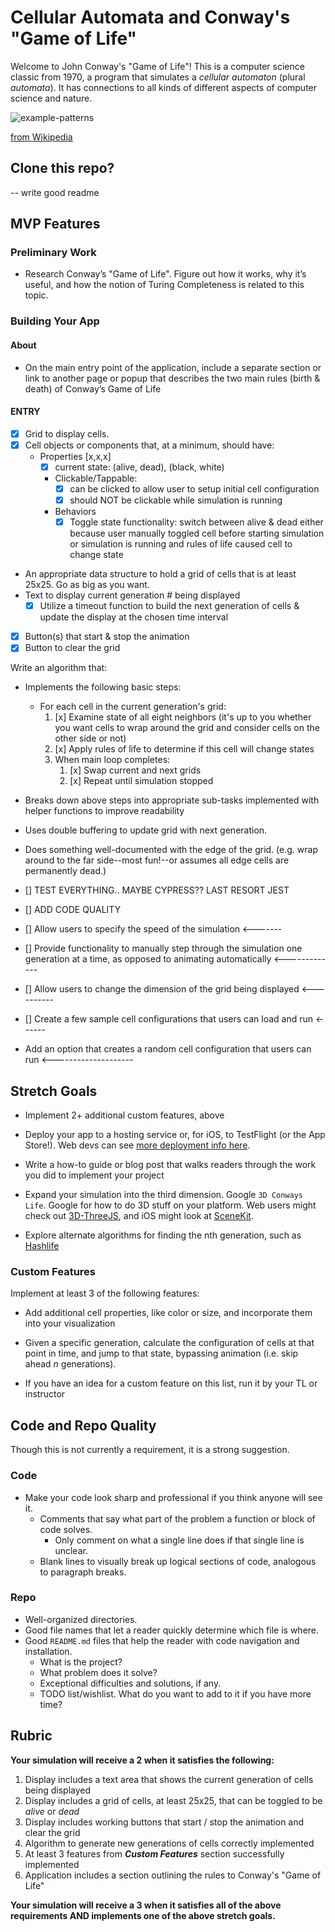# Cellular Automata and Conway's "Game of Life"


Welcome to John Conway's "Game of Life"! This is a computer science
classic from 1970, a program that simulates a _cellular automaton_
(plural _automata_). It has connections to all kinds of different
aspects of computer science and nature.


![example-patterns](https://media.giphy.com/media/4VVZTvTqzRR0BUwNIH/giphy.gif)

[from Wikipedia](https://en.wikipedia.org/wiki/Conway%27s_Game_of_Life#Examples_of_patterns)

## Clone this repo?

-- write good readme

## MVP Features

### Preliminary Work

* Research Conway’s "Game of Life". Figure out how it works, why it’s
  useful, and how the notion of Turing Completeness is related to this
  topic.

### Building Your App

#### About

* On the main entry point of the application, include a separate section
  or link to another page or popup that describes the two main rules
  (birth & death) of Conway’s Game of Life

#### ENTRY
* [x] Grid to display cells. 
* [x] Cell objects or components that, at a minimum, should have:
  * Properties [x,x,x]
    * [x] current state: (alive, dead), (black, white)
    * Clickable/Tappable:
      * [x] can be clicked to allow user to setup initial cell configuration
      * [x] should NOT be clickable while simulation is running
    * Behaviors 
      * [x] Toggle state functionality: switch between alive & dead either
        because user manually toggled cell before starting simulation or
        simulation is running and rules of life caused cell to change
        state
* An appropriate data structure to hold a grid of cells that is at least
  25x25. Go as big as you want.
* Text to display current generation # being displayed
  * [x] Utilize a timeout function to build the next generation of cells &
    update the display at the chosen time interval
* [x] Button(s) that start & stop the animation
* [x] Button to clear the grid

Write an algorithm that:

* Implements the following basic steps:
  * For each cell in the current generation's grid:
    1. [x] Examine state of all eight neighbors (it's up to you whether you
       want cells to wrap around the grid and consider cells on the
       other side or not)
    2. [x] Apply rules of life to determine if this cell will change states
    3. When main loop completes:
       1. [x] Swap current and next grids
       2. [x] Repeat until simulation stopped
* Breaks down above steps into appropriate sub-tasks implemented with
  helper functions to improve readability
* Uses double buffering to update grid with next generation.
* Does something well-documented with the edge of the grid. (e.g. wrap
  around to the far side--most fun!--or assumes all edge cells are
  permanently dead.)


* [] TEST EVERYTHING.. MAYBE CYPRESS?? LAST RESORT JEST
* [] ADD CODE QUALITY

* [] Allow users to specify the speed of the simulation <------- 

* [] Provide functionality to manually step through the simulation one
       generation at a time, as opposed to animating automatically  <-------------

* [] Allow users to change the dimension of the grid being displayed <----------

* [] Create a few sample cell configurations that users can load and run  <------


* Add an option that creates a random cell configuration that users can
  run  <-------------------- 



## Stretch Goals

* Implement 2+ additional custom features, above

* Deploy your app to a hosting service or, for iOS, to TestFlight (or
  the App Store!). Web devs can see [more deployment info
  here](resources/web/deployment).

* Write a how-to guide or blog post that walks readers through the
  work you did to implement your project
  
* Expand your simulation into the third dimension. Google `3D Conways
  Life`. Google for how to do 3D stuff on your platform. Web users might
  check out [3D-ThreeJS](https://github.com/LambdaSchool/3D-ThreeJS),
  and iOS might look at [SceneKit](https://developer.apple.com/scenekit/).

* Explore alternate algorithms for finding the nth generation, such
  as [Hashlife](https://en.wikipedia.org/wiki/Hashlife)

### Custom Features

Implement at least 3 of the following features:


* Add additional cell properties, like color or size, and incorporate
  them into your visualization

* Given a specific generation, calculate the configuration of cells at
  that point in time, and jump to that state, bypassing animation (i.e.
  skip ahead _n_ generations).

* If you have an idea for a custom feature on this list, run it by your
  TL or instructor


## Code and Repo Quality

Though this is not currently a requirement, it is a strong suggestion.

### Code

* Make your code look sharp and professional if you think anyone will
  see it.
  * Comments that say what part of the problem a function or block of
    code solves.
    * Only comment on what a single line does if that single line is
      unclear.
  * Blank lines to visually break up logical sections of code, analogous
    to paragraph breaks.

### Repo

* Well-organized directories.
* Good file names that let a reader quickly determine which file is
  where.
* Good `README.md` files that help the reader with code navigation and
  installation.
  * What is the project?
  * What problem does it solve?
  * Exceptional difficulties and solutions, if any.
  * TODO list/wishlist. What do you want to add to it if you have more
    time?

## Rubric

**Your simulation will receive a 2 when it satisfies the following:**

   1. Display includes a text area that shows the current generation of
      cells being displayed
   2. Display includes a grid of cells, at least 25x25, that can be
      toggled to be _alive_ or _dead_
   3. Display includes working buttons that start / stop the animation
      and clear the grid
   4. Algorithm to generate new generations of cells correctly
      implemented
   5. At least 3 features from ***Custom Features*** section
      successfully implemented
   6. Application includes a section outlining the rules to Conway's
      "Game of Life"

**Your simulation will receive a 3 when it satisfies all of the above
requirements AND implements one of the above stretch goals.**
